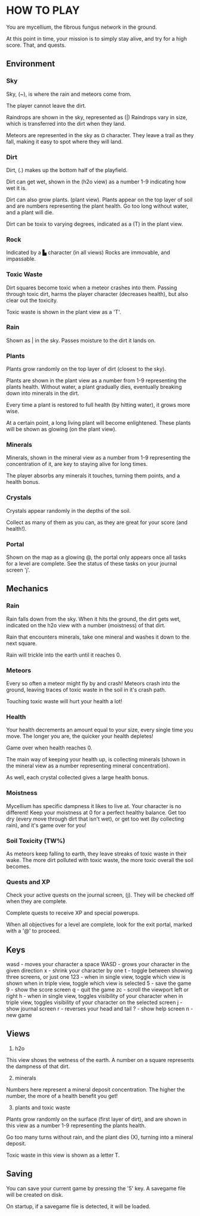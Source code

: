 # HOW TO PLAY

You are mycellium, the fibrous fungus network in the ground.

At this point in time, your mission is to simply stay alive,
and try for a high score.  That, and quests.

## Environment

### Sky

Sky, (~), is where the rain and meteors come from.

The player cannot leave the dirt.

Raindrops are shown in the sky, represented as (|)
Raindrops vary in size, which is transferred into the
dirt when they land.

Meteors are represented in the sky as ¤ character.
They leave a trail as they fall, making it easy to
spot where they will land.

### Dirt

Dirt, (.) makes up the bottom half of the playfield.

Dirt can get wet, shown in the (h2o view) as a number
1-9 indicating how wet it is.

Dirt can also grow plants.  (plant view).
Plants appear on the top layer of soil and are numbers
representing the plant health.   Go too long without 
water, and a plant will die.

Dirt can be toxix to varying degrees, indicated as a (T)
in the plant view.

### Rock

Indicated by a ▙ character (in all views)
Rocks are immovable, and impassable.

### Toxic Waste

Dirt squares become toxic when a meteor crashes into them.
Passing through toxic dirt, harms the player character 
(decreases health), but also clear out the toxicity.

Toxic waste is shown in the plant view as a 'T'.

### Rain

Shown as | in the sky.  Passes moisture to the dirt
it lands on.

### Plants

Plants grow randomly on the top layer of dirt (closest to the sky).

Plants are shown in the plant view as a number from 1-9 representing
the plants health.  Without water, a plant gradually dies,
eventually breaking down into minerals in the dirt.

Every time a plant is restored to full health (by hitting water),
it grows more wise.

At a certain point, a long living plant will become enlightened.
These plants will be shown as glowing (on the plant view).

### Minerals

Minerals, shown in the mineral view as a number from 1-9 representing
the concentration of it, are key to staying alive for long times.

The player absorbs any minerals it touches, turning them points, and
a health bonus.

### Crystals

Crystals appear randomly in the depths of the soil.

Collect as many of them as you can, as they are great
for your score (and health!).

### Portal

Shown on the map as a glowing @, the portal only appears
once all tasks for a level are complete.  See the status
of these tasks on your journal screen 'j'.

## Mechanics

### Rain

Rain falls down from the sky.
When it hits the ground, the dirt gets wet, indicated on the h2o view
with a number (moistness) of that dirt.

Rain that encounters minerals, take one mineral and washes it down to the 
next square.

Rain will trickle into the earth until it reaches 0.

### Meteors

Every so often a meteor might fly by and crash!
Meteors crash into the ground, leaving traces of
toxic waste in the soil in it's crash path.

Touching toxic waste will hurt your health a lot!

### Health

Your health decrements an amount equal to your size, 
every single time you move.  The longer you are, the
quicker your health depletes!

Game over when health reaches 0.

The main way of keeping your health up, is collecting minerals
(shown in the mineral view as a number representing mineral
concentration).

As well, each crystal collected gives a large health bonus.

### Moistness

Mycellium has specific dampness it likes to live at.  Your
character is no different!   Keep your moistness at 0 for
a perfect healthy balance.   Get too dry (every move through
dirt that isn't wet), or get too wet (by collecting rain), and
it's game over for you!

### Soil Toxicity (TW%)

As meteors keep falling to earth, they leave streaks of toxic
waste in their wake.  The more dirt polluted with toxic waste,
the more toxic overall the soil becomes.

### Quests and XP

Check your active quests on the journal screen, (j).
They will be checked off when they are complete.

Complete quests to receive XP and special powerups.

When all objectives for a level are complete, look for
the exit portal, marked with a '@' to proceed.

## Keys

wasd - moves your character a space
WASD - grows your character in the given direction
x - shrink your character by one
t - toggle between showing three screens, or just one
123 - when in single view, toggle which view is shown
      when in triple view, toggle which view is selected
5 - save the game
9 - show the score screen
q - quit the game
zc - scroll the viewport left or right
h - when in single view, toggles visibility of your character
    when in triple view, toggles visibility of your character on
    the selected screen
j - show journal screen
r - reverses your head and tail
? - show help screen
n - new game

## Views

1. h2o

This view shows the wetness of the earth.
A number on a square represents the dampness of that dirt.

2. minerals

Numbers here represent a mineral deposit concentration. 
The higher the number, the more of a health benefit you get!

3. plants and toxic waste

Plants grow randomly on the surface (first layer of dirt),
and are shown in this view as a number 1-9 representing
the plants health.

Go too many turns without rain, and the plant dies (X), 
turning into a mineral deposit.

Toxic waste in this view is shown as a letter T.

## Saving

You can save your current game by pressing the '5' key.
A savegame file will be created on disk.

On startup, if a savegame file is detected, it will be loaded.